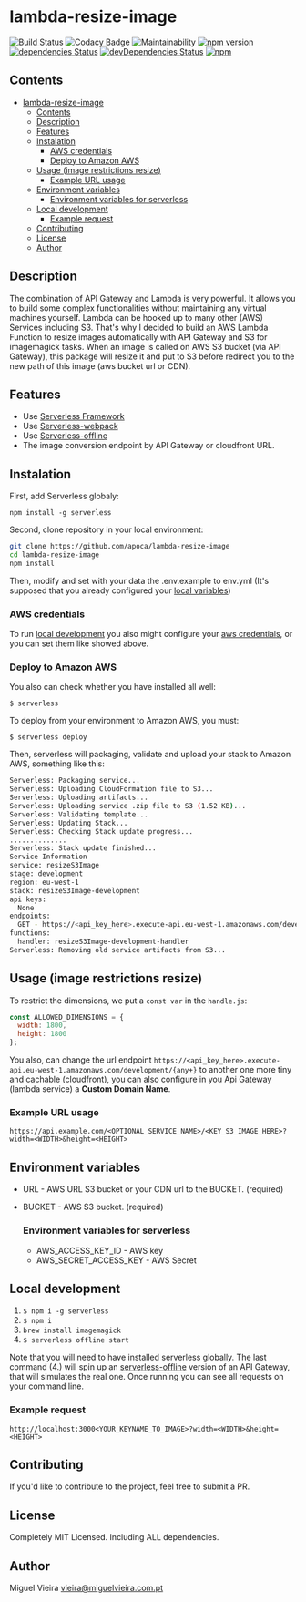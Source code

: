 # lambda-resize-image

[![Build Status](https://travis-ci.org/apoca/lambda-resize-image.svg?branch=master)](https://travis-ci.org/apoca/lambda-resize-image)
[![Codacy Badge](https://api.codacy.com/project/badge/Grade/174785b0f3a249e2a2f8482542e8f557)](https://app.codacy.com/app/apoca/lambda-resize-image?utm_source=github.com&utm_medium=referral&utm_content=apoca/lambda-resize-image&utm_campaign=Badge_Grade_Dashboard)
[![Maintainability](https://api.codeclimate.com/v1/badges/c0bcf34c657a91f453e6/maintainability)](https://codeclimate.com/github/apoca/lambda-resize-image/maintainability)
[![npm version](https://badge.fury.io/js/lambda-resize-image.svg)](https://badge.fury.io/js/lambda-resize-image)
[![dependencies Status](https://david-dm.org/apoca/lambda-resize-image/status.svg)](https://david-dm.org/apoca/lambda-resize-image)
[![devDependencies Status](https://david-dm.org/apoca/lambda-resize-image/dev-status.svg)](https://david-dm.org/apoca/lambda-resize-image?type=dev)
[![npm](https://img.shields.io/npm/l/lambda-images-resizer.svg)]()

## Contents

- [lambda-resize-image](#lambda-resize-image)
    - [Contents](#contents)
    - [Description](#description)
    - [Features](#features)
    - [Instalation](#instalation)
        - [AWS credentials](#aws-credentials)
        - [Deploy to Amazon AWS](#deploy-to-amazon-aws)
    - [Usage (image restrictions resize)](#usage-image-restrictions-resize)
        - [Example URL usage](#example-url-usage)
    - [Environment variables](#environment-variables)
        - [Environment variables for serverless](#environment-variables-for-serverless)
    - [Local development](#local-development)
        - [Example request](#example-request)
    - [Contributing](#contributing)
    - [License](#license)
    - [Author](#author)

## Description

The combination of API Gateway and Lambda is very powerful. It allows you to build some complex functionalities without maintaining any virtual machines yourself. Lambda can be hooked up to many other (AWS) Services including S3. That's why I decided to build an AWS Lambda Function to resize images automatically with API Gateway and S3 for imagemagick tasks. When an image is called on AWS S3 bucket (via API Gateway), this package will resize it and put to S3 before redirect you to the new path of this image (aws bucket url or CDN).

## Features

- Use [Serverless Framework](https://github.com/serverless/serverless#features)
- Use [Serverless-webpack](https://github.com/serverless-heaven/serverless-webpack)
- Use [Serverless-offline](https://github.com/dherault/serverless-offline)
- The image conversion endpoint by API Gateway or cloudfront URL.

## Instalation

First, add Serverless globaly:

`npm install -g serverless`

Second, clone repository in your local environment:

```bash
git clone https://github.com/apoca/lambda-resize-image
cd lambda-resize-image
npm install
```

Then, modify and set with your data the .env.example to env.yml (It's supposed that you already configured your [local variables](#environment-variables))

### AWS credentials

To run [local development](#local-development) you also might configure your [aws credentials](https://docs.aws.amazon.com/sdk-for-javascript/v2/developer-guide/installing-jssdk.html), or you can set them like showed above.

### Deploy to Amazon AWS

You also can check whether you have installed all well:

`$ serverless`

To deploy from your environment to Amazon AWS, you must:

`$ serverless deploy`

Then, serverless will packaging, validate and upload your stack to Amazon AWS, something like this:

```bash
Serverless: Packaging service...
Serverless: Uploading CloudFormation file to S3...
Serverless: Uploading artifacts...
Serverless: Uploading service .zip file to S3 (1.52 KB)...
Serverless: Validating template...
Serverless: Updating Stack...
Serverless: Checking Stack update progress...
..............
Serverless: Stack update finished...
Service Information
service: resizeS3Image
stage: development
region: eu-west-1
stack: resizeS3Image-development
api keys:
  None
endpoints:
  GET - https://<api_key_here>.execute-api.eu-west-1.amazonaws.com/development/{any+}
functions:
  handler: resizeS3Image-development-handler
Serverless: Removing old service artifacts from S3...
```

## Usage (image restrictions resize)

To restrict the dimensions, we put a `const var` in the `handle.js`:

```javascript
const ALLOWED_DIMENSIONS = {
  width: 1800,
  height: 1800
};
```

You also, can change the url endpoint `https://<api_key_here>.execute-api.eu-west-1.amazonaws.com/development/{any+}` to another one more tiny and cachable (cloudfront), you can also configure in you Api Gateway (lambda service) a <b>Custom Domain Name</b>.

### Example URL usage

`https://api.example.com/<OPTIONAL_SERVICE_NAME>/<KEY_S3_IMAGE_HERE>?width=<WIDTH>&height=<HEIGHT>`

## Environment variables

- URL - AWS URL S3 bucket or your CDN url to the BUCKET. (required)
- BUCKET - AWS S3 bucket. (required)

  ### Environment variables for serverless

  - AWS_ACCESS_KEY_ID - AWS key
  - AWS_SECRET_ACCESS_KEY - AWS Secret

## Local development

1. `$ npm i -g serverless`
2. `$ npm i`
3. `brew install imagemagick`
4. `$ serverless offline start`

Note that you will need to have installed serverless globally. The last command (4.) will spin up an [serverless-offline](https://github.com/dherault/serverless-offline) version of an API Gateway, that will simulates the real one. Once running you can see all requests on your command line.

### Example request

`http://localhost:3000<YOUR_KEYNAME_TO_IMAGE>?width=<WIDTH>&height=<HEIGHT>`

## Contributing

If you'd like to contribute to the project, feel free to submit a PR.

## License

Completely MIT Licensed. Including ALL dependencies.

## Author

Miguel Vieira
<vieira@miguelvieira.com.pt>
